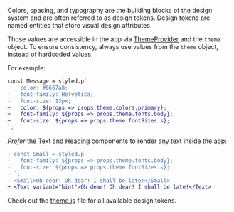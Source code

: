 Colors, spacing, and typography are the building blocks of the design system and are often referred to as design tokens. Design tokens are named entities that store visual design attributes.

Those values are accessible in the app via [ThemeProvider](https://github.com/component-driven/component-driven-development/blob/master/src/ThemeProvider.js) and the `theme` object. To ensure consistency, always use values from the `theme` object, instead of hardcoded values.

For example:

```diff
const Message = styled.p`
-   color: #8667a8;
-   font-family: Helvetica;
-   font-size: 13px;
+   color: ${props => props.theme.colors.primary};
+   font-family: ${props => props.theme.fonts.body};
+   font-size: ${props => props.theme.fontSizes.s};
`;
```

_Prefer_ the [Text](/#/Primitives?id=text) and [Heading](/#/Primitives?id=heading) components to render any text inside the app:

```diff
- const Small = styled.p`
-   font-family: ${props => props.theme.fonts.body};
-   font-size: ${props => props.theme.fontSizes.s};
- `;
- <Small>Oh dear! Oh dear! I shall be late!</Small>
+ <Text variant="hint">Oh dear! Oh dear! I shall be late!</Text>
```

Check out the [theme.js](https://github.com/component-driven/component-driven-development/blob/master/src/theme.js) file for all available design tokens.
